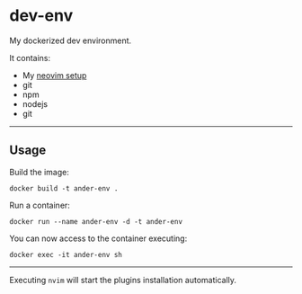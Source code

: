 # dev-env
My dockerized dev environment.

It contains:

- My [neovim setup](https://github.com/andersonjoseph/init.vim)
- git
- npm
- nodejs
- git

---
## Usage

Build the image:
```
docker build -t ander-env .
```

Run a container:
```
docker run --name ander-env -d -t ander-env 
```

You can now access to the container executing:
```
docker exec -it ander-env sh
```

---

Executing `nvim` will start the plugins installation automatically.

